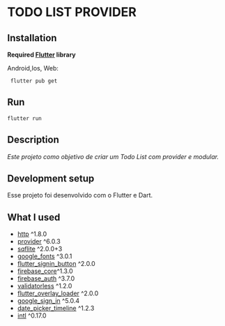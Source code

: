 # TODO LIST PROVIDER

## Installation

**Required [Flutter](https://flutter.dev/docs/get-started/install) library**

Android,Ios, Web:

```text
 flutter pub get
```

## Run

```text
flutter run
```

## Description

_Este projeto como objetivo de criar um Todo List com provider e modular._

## Development setup

Esse projeto foi desenvolvido com o Flutter e Dart.

## What I used

- [http](https://pub.dev/packages/http)  ^1.8.0
- [provider](https://pub.dev/packages/provider) ^6.0.3
- [sqflite](https://pub.dev/packages/sqflite) ^2.0.0+3
- [google_fonts](https://pub.dev/packages/google_fonts) ^3.0.1
- [flutter_signin_button](https://pub.dev/packages/flutter_signin_button) ^2.0.0
- [firebase_core](https://pub.dev/packages/firebase_core)^1.3.0
- [firebase_auth](https://pub.dev/packages/firebase_auth) ^3.7.0
- [validatorless](https://pub.dev/packages/validatorless) ^1.2.0
- [flutter_overlay_loader](https://pub.dev/packages/flutter_overlay_loader) ^2.0.0
- [google_sign_in](https://pub.dev/packages/google_sign_in) ^5.0.4
- [date_picker_timeline](https://pub.dev/packages/date_picker_timeline) ^1.2.3
- [intl](https://pub.dev/packages/intl) ^0.17.0
